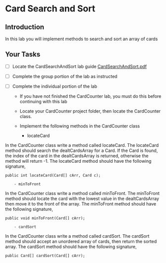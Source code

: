 # Card Search and Sort

## Introduction
In this lab you will implement methods to search and sort an array of cards

## Your Tasks

- [ ] Locate the CardSearchAndSort lab guide [CardSearchAndSort.pdf](CardSearchAndSort.pdf)

- [ ] Complete the group portion of the lab as instructed

- [ ] Complete the individual portion of the lab

	* If you have not finished the CardCounter lab, you must do this before continuing with this lab
	* Locate your CardCounter project folder, then locate the CardCounter class. 
	* Implement the following methods in the CardCounter class

		- locateCard

In the CardCounter class write a method called locateCard.  The locateCard method should search the dealtCardsArray for a Card.  If the Card is found, the index of the card in the dealtCardsArray is returned, otherwise the method will return -1.   The locateCard method should have the following signature, 

```
public int locateCard(Card[] cArr, Card c);

```

		- minToFront

In the CardCounter class write a method called minToFront.  The minToFront method should locate the card with the lowest value in the dealtCardsArray then move it to the front of the array.  The minToFront method should have the following signature,
 
```
public void minToFront(Card[] cArr);

```

		- cardSort

In the CardCounter class write a method called cardSort.  The cardSort method should accept an unordered array of cards, then return the sorted array.  The cardSort method should have the following signature, 

```
public Card[] cardSort(Card[] cArr);

```

